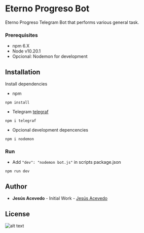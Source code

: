# Eterno Progreso Bot
Eterno Progreso Telegram Bot that performs various general task.

### Prerequisites
* npm 6.X
* Node v10.20.1
* Opcional: Nodemon for development

## Installation
Install dependencies
* npm
```
npm install
```
* Telegram [telegraf](https://telegraf.js.org/)
```
npm i telegraf
```

* Opcional development depencencies
```
npm i nodemon
```

### Run
* Add ```"dev": "nodemon bot.js"``` in scripts package.json 
```
npm run dev
```

## Author
* **Jesús Acevedo** - Initial Work - [Jesús Acevedo](https://github.com/JesusMAA)

## License
![alt text]("https://i.creativecommons.org/l/by-nc/4.0/88x31.png)